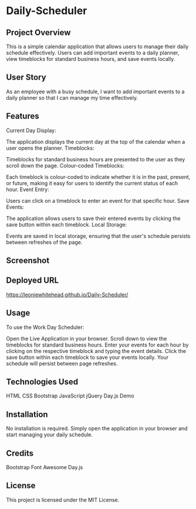 # Daily-Scheduler

## Project Overview
This is a simple calendar application that allows users to manage their daily schedule effectively. Users can add important events to a daily planner, view timeblocks for standard business hours, and save events locally.

## User Story
As an employee with a busy schedule, I want to add important events to a daily planner so that I can manage my time effectively.

## Features
Current Day Display:

The application displays the current day at the top of the calendar when a user opens the planner.
Timeblocks:

Timeblocks for standard business hours are presented to the user as they scroll down the page.
Colour-coded Timeblocks:

Each timeblock is colour-coded to indicate whether it is in the past, present, or future, making it easy for users to identify the current status of each hour.
Event Entry:

Users can click on a timeblock to enter an event for that specific hour.
Save Events:

The application allows users to save their entered events by clicking the save button within each timeblock.
Local Storage:

Events are saved in local storage, ensuring that the user's schedule persists between refreshes of the page.

## Screenshot

## Deployed URL
https://leoniewhitehead.github.io/Daily-Scheduler/

## Usage
To use the Work Day Scheduler:

Open the Live Application in your browser.
Scroll down to view the timeblocks for standard business hours.
Enter your events for each hour by clicking on the respective timeblock and typing the event details.
Click the save button within each timeblock to save your events locally.
Your schedule will persist between page refreshes.

## Technologies Used
HTML
CSS
Bootstrap
JavaScript
jQuery
Day.js
Demo

## Installation
No installation is required. Simply open the application in your browser and start managing your daily schedule.

## Credits
Bootstrap
Font Awesome
Day.js

## License
This project is licensed under the MIT License.